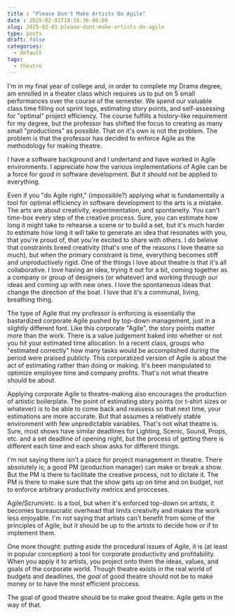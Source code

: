 ```yaml
---
title : "Please Don't Make Artists Do Agile"
date : 2025-02-01T18:16:36-06:00
slug: 2025-02-01-please-dont-make-artists-do-agile
type: posts
draft: false
categories:
  - default
tags:
  - theatre
---
```


I'm in my final year of college and, in order to complete my Drama degree, am enrolled in a theater class which requires us to put on 5 small performances over the course of the semester. We spend our valuable class time filling out sprint logs, estimating story points, and self-assessing for "optimal" project efficiency. The course fulfills a history-like requirement for my degree, but the professor has shifted the focus to creating as many small "productions" as possible. That on it's own is not the problem. The problem is that the professor has decided to enforce Agile as the methodology for making theatre.

I have a software background and I undertand and have worked in Agile environments. I appreciate how the various implementations of Agile can be a force for good in software development. But it should not be applied to everything.

Even if you "do Agile right," (impossible?) applying what is fundamentally a tool for optimal efficiency in software development to the arts is a mistake. The arts are about creativity, experimentation, and spontaneity. You can't time-box every step of the creative process. Sure, you can estimate how long it might take to rehearse a scene or to build a set, but it's much harder to estimate how long it will take to generate an idea that resonates with you, that you're proud of, that you're excited to share with others. I do beleive that constraints breed creativity (that's one of the reasons I love theatre so much), but when the primary constraint is time, everything becomes stiff and unproductively rigid. One of the things I love about theatre is that it's all collaborative. I love having an idea, trying it out for a bit, coming together as a company or group of designers (or whatever) and working through our ideas and coming up with new ones. I love the spontaneous ideas that change the direction of the boat. I love that it's a communal, living, breathing thing.

The type of Agile that my professor is enforcing is essentially the bastardized corporate Agile pushed by top-down management, just in a slightly different font. Like this corporate "Agile", the story points matter more than the work. There is a value judgement baked into whether or not you hit your estimated time allocation. In a recent class, groups who "estimated correctly" how many tasks would be accomplished during the period were praised publicly. This corporatized version of Agile is about the act of estimating rather than doing or making. It's been manipulated to optimize employee time and company profits. That's not what theatre should be about.

Applying corporate Agile to theatre-making also encourages the production of artistic boilerplate. The point of estimating story points (or t-shirt sizes or whatever) is to be able to come back and reassess so that next time, your estimations are more accurate. But that assumes a relatively stable environment with few unpredictable variables. That's not what theatre is. Sure, most shows have similar deadlines for Lighting, Scenic, Sound, Props, etc. and a set deadline of opening night, but the process of getting there is different each time and each show asks for different things.

I'm not saying there isn't a place for project management in theatre. There absolutely is; a good PM (production manager) can make or break a show. But the PM is there to facilitate the creative process, not to dictate it. The PM is there to make sure that the show gets up on time and on budget, not to enforce arbitrary productivity metrics and procceses.

Agile/Scrum/etc. is a tool, but when it's enforced top-down on artists, it becomes bureaucratic overhead that limits creativity and makes the work less enjoyable. I'm not saying that artists can't benefit from some of the principles of Agile, but it should be up to the artists to decide how or if to implement them.

One more thought: putting aside the procedural issues of Agile, it is (at least in popular conception) a tool for corporate productivity and profitability. When you apply it to artists, you project onto them the ideas, values, and goals of the corporate world. Though theatre exists in the real world of budgets and deadlines, the *goal* of good theatre should not be to make money or to have the most efficient proccess.

The goal of good theatre should be to make good theatre. Agile gets in the way of that.

